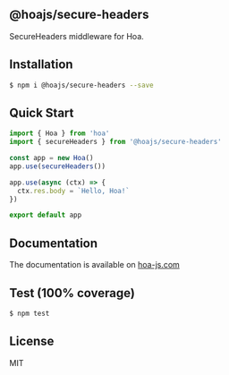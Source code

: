 ## @hoajs/secure-headers

SecureHeaders middleware for Hoa.

## Installation

```bash
$ npm i @hoajs/secure-headers --save
```

## Quick Start

```js
import { Hoa } from 'hoa'
import { secureHeaders } from '@hoajs/secure-headers'

const app = new Hoa()
app.use(secureHeaders())

app.use(async (ctx) => {
  ctx.res.body = `Hello, Hoa!`
})

export default app
```

## Documentation

The documentation is available on [hoa-js.com](https://hoa-js.com/middleware/secure-headers.html)

## Test (100% coverage)

```sh
$ npm test
```

## License

MIT
